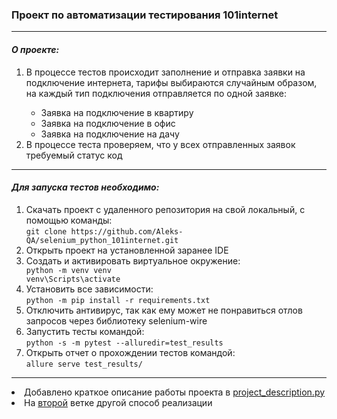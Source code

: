 <h3 tabindex="-1" dir="auto">Проект по автоматизации тестирования 101internet</h3>
<hr>
<h4 dir="auto"><em>О проекте:</em></h4>
<ol>
<li dir="auto">В процессе тестов происходит заполнение и отправка заявки на подключение интернета, тарифы выбираются случайным образом, на каждый тип подключения отправляется по одной заявке:</li>
  <ul dir="auto">
    <li>Заявка на подключение в квартиру</li>
    <li>Заявка на подключение в офис</li>
    <li>Заявка на подключение на дачу</li>
  </ul>
<li dir="auto">В процессе теста проверяем, что у всех отправленных заявок требуемый статус код</li>
</ol>
<hr>

<h4 dir="auto"><em>Для запуска тестов необходимо:</em></h4>
<ol>
  <li>Скачать проект с удаленного репозитория на свой локальный, с помощью команды:<br>
    <code>git clone https://github.com/Aleks-QA/selenium_python_101internet.git</code></li>
  
  <li>Открыть проект на установленной заранее IDE</li>
  
  <li>Создать и активировать виртуальное окружение:</li>
    <code>python -m venv venv</code></li><br>
    <code>venv\Scripts\activate</code></li>
    
  <li>Установить все зависимости: <br>
  <code>python -m pip install -r requirements.txt</code> 
    
  <li>Отключить антивирус, так как ему может не понравиться отлов запросов через библиотеку selenium-wire</li>
  
  <li>Запустить тесты командой:<br><code>python -s -m pytest --alluredir=test_results</code> </li>
  
  <li>Открыть отчет о прохождении тестов командой:<br>
    <code>allure serve test_results/ </code></li>
</ol>

<hr>

<li>Добавлено краткое описание работы проекта в <a href="https://github.com/Aleks-QA/selenium_python_101internet/blob/main/project_description.py" target="_blank">project_description.py</a></li>
<li>На <a href="https://github.com/Aleks-QA/selenium_python_101internet/tree/old" target="_blank">второй</a> ветке другой способ реализации</li>
